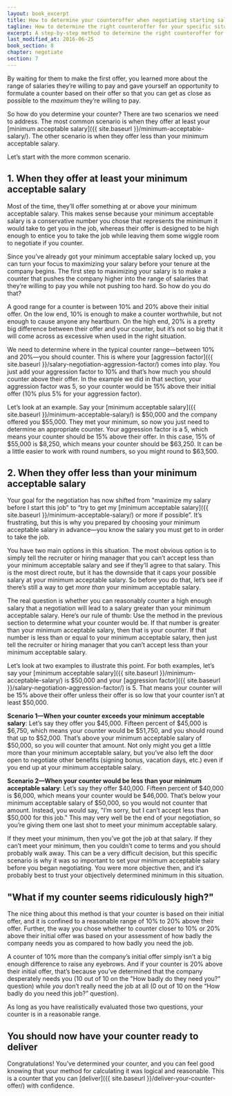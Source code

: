 ```yaml
---
layout: book_excerpt
title: How to determine your counteroffer when negotiating starting salary
tagline: How to determine the right counteroffer for your specific situation
excerpt: A step-by-step method to determine the right counteroffer for your specific situation.
last_modified_at: 2016-06-25
book_section: 8
chapter: negotiate
section: 7
---
```


By waiting for them to make the first offer, you learned more about the range of salaries they’re willing to pay and gave yourself an opportunity to formulate a counter based on their offer so that you can get as close as possible to the *maximum* they’re willing to pay.

So how do you determine your counter? There are two scenarios we need to address. The most common scenario is when they offer at least your [minimum acceptable salary]({{ site.baseurl }}/minimum-acceptable-salary/). The other scenario is when they offer less than your minimum acceptable salary.

Let’s start with the more common scenario.

## 1. When they offer at least your minimum acceptable salary

Most of the time, they’ll offer something at or above your minimum acceptable salary. This makes sense because your minimum acceptable salary is a conservative number you chose that represents the minimum it would take to get you in the job, whereas their offer is designed to be high enough to entice you to take the job while leaving them some wiggle room to negotiate if you counter.

Since you’ve already got your minimum acceptable salary locked up, you can turn your focus to maximizing your salary before your tenure at the company begins. The first step to maximizing your salary is to make a counter that pushes the company higher into the range of salaries that they’re willing to pay you while not pushing too hard. So how do you do that?

A good range for a counter is between 10% and 20% above their initial offer. On the low end, 10% is enough to make a counter worthwhile, but not enough to cause anyone any heartburn. On the high end, 20% is a pretty big difference between their offer and your counter, but it’s not so big that it will come across as excessive when used in the right situation.

We need to determine where in the typical counter range—between 10% and 20%—you should counter. This is where your [aggression factor]({{ site.baseurl }}/salary-negotiation-aggression-factor/) comes into play. You just add your aggression factor to 10% and that’s how much you should counter above their offer. In the example we did in that section, your aggression factor was 5, so your counter would be 15% above their initial offer (10% plus 5% for your aggression factor).

Let’s look at an example. Say your [minimum acceptable salary]({{ site.baseurl }}/minimum-acceptable-salary/) is $50,000 and the company offered you $55,000. They met your minimum, so now you just need to determine an appropriate counter. Your aggression factor is a 5, which means your counter should be 15% above their offer. In this case, 15% of $55,000 is $8,250, which means your counter should be $63,250. It can be a little easier to work with round numbers, so you might round to $63,500.

## 2. When they offer less than your minimum acceptable salary

Your goal for the negotiation has now shifted from "maximize my salary before I start this job" to “try to get my [minimum acceptable salary]({{ site.baseurl }}/minimum-acceptable-salary/) or more if possible”. It’s frustrating, but this is why you prepared by choosing your minimum acceptable salary in advance—you know the salary you must get to in order to take the job.

You have two main options in this situation. The most obvious option is to simply tell the recruiter or hiring manager that you can’t accept less than your minimum acceptable salary and see if they’ll agree to that salary. This is the most direct route, but it has the downside that it caps your possible salary at your minimum acceptable salary. So before you do that, let’s see if there’s still a way to get *more than* your minimum acceptable salary.

The real question is whether you can reasonably counter a high enough salary that a negotiation will lead to a salary greater than your minimum acceptable salary. Here’s our rule of thumb: Use the method in the previous section to determine what your counter would be. If that number is greater than your minimum acceptable salary, then that is your counter. If that number is less than or equal to your minimum acceptable salary, then just tell the recruiter or hiring manager that you can’t accept less than your minimum acceptable salary.

Let’s look at two examples to illustrate this point. For both examples, let’s say your [minimum acceptable salary]({{ site.baseurl }}/minimum-acceptable-salary/) is $50,000 and your [aggression factor]({{ site.baseurl }}/salary-negotiation-aggression-factor/) is 5. That means your counter will be 15% above their offer unless their offer is so low that your counter isn’t at least $50,000.

**Scenario 1—When your counter exceeds your minimum acceptable salary**: Let’s say they offer you $45,000. Fifteen percent of $45,000 is $6,750, which means your counter would be $51,750, and you should round that up to $52,000. That’s above your minimum acceptable salary of $50,000, so you will counter that amount. Not only might you get a little more than your minimum acceptable salary, but you’ve also left the door open to negotiate other benefits (signing bonus, vacation days, etc.) even if you end up at your minimum acceptable salary.

**Scenario 2—When your counter would be less than your minimum acceptable salary**: Let’s say they offer $40,000. Fifteen percent of $40,000 is $6,000, which means your counter would be $46,000. That’s below your minimum acceptable salary of $50,000, so you would not counter that amount. Instead, you would say, "I’m sorry, but I can’t accept less than $50,000 for this job." This may very well be the end of your negotiation, so you’re giving them one last shot to meet your minimum acceptable salary. 

If they meet your minimum, then you’ve got the job at that salary.  If they can’t meet your minimum, then you couldn’t come to terms and you should probably walk away. This can be a very difficult decision, but this specific scenario is why it was so important to set your minimum acceptable salary before you began negotiating. You were more objective then, and it’s probably best to trust your objectively determined minimum in this situation.

## "What if my counter seems ridiculously high?"

The nice thing about this method is that your counter is based on their initial offer, and it is confined to a reasonable range of 10% to 20% above their offer. Further, the way you chose whether to counter closer to 10% or 20% above their initial offer was based on your assessment of how badly the company needs you as compared to how badly you need the job.

A counter of 10% more than the company’s initial offer simply isn’t a big enough difference to raise any eyebrows. And if your counter is 20% above their initial offer, that’s because you’ve determined that the company desperately needs you (10 out of 10 on the "How badly do they need you?" question) while *you* don’t really need the job at all (0 out of 10 on the “How badly do you need this job?” question).

As long as you have realistically evaluated those two questions, your counter is in a reasonable range.

## You should now have your counter ready to deliver

Congratulations! You’ve determined your counter, and you can feel good knowing that your method for calculating it was logical and reasonable. This is a counter that you can [deliver]({{ site.baseurl }}/deliver-your-counter-offer/) with confidence.
